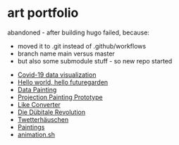 # art portfolio

abandoned - after building hugo failed, because:
* moved it to .git instead of .github/workflows
* branch name main versus master
* but also some submodule stuff - so new repo started

- [Covid-19 data visualization](https://medium.com/@sektionschef/abstract-painting-visualizes-regional-covid-19-infections-in-real-time-b43b6c2a9e70)
- [Hello world, hello futuregarden](text/hello_world_hello_futuregarden.md)
- [Data Painting](text/data_painting.md)
- [Projection Painting Prototype](text/projection_painting_prototype.md)
- [Like Converter](text/like_converter.md)
- [Die Dübitale Revolution](text/dübitale_revolution.md)
- [Twetterhäuschen](text/twetterhäuschen.md)
- [Paintings](text/paintings.md)
- [animation.sh](text/animation_sh.md)
